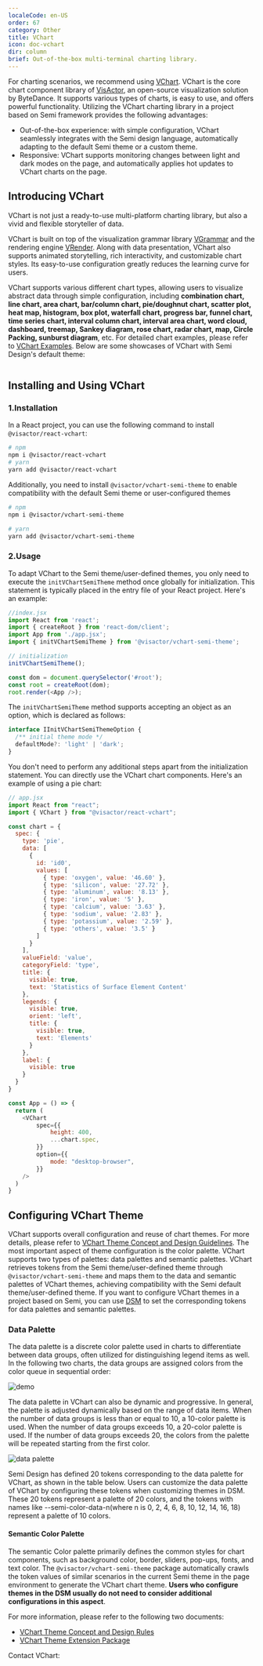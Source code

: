 ```yaml
---
localeCode: en-US
order: 67
category: Other
title: VChart
icon: doc-vchart
dir: column
brief: Out-of-the-box multi-terminal charting library.
---
```


For charting scenarios, we recommend using [VChart](https://visactor.io/vchart). VChart is the core chart component library of [VisActor](https://visactor.io), an open-source visualization solution by ByteDance. It supports various types of charts, is easy to use, and offers powerful functionality. Utilizing the VChart charting library in a project based on Semi framework provides the following advantages:

- Out-of-the-box experience: with simple configuration, VChart seamlessly integrates with the Semi design language, automatically adapting to the default Semi theme or a custom theme.
- Responsive: VChart supports monitoring changes between light and dark modes on the page, and automatically applies hot updates to VChart charts on the page.

## Introducing VChart

VChart is not just a ready-to-use multi-platform charting library, but also a vivid and flexible storyteller of data.

VChart is built on top of the visualization grammar library [VGrammar](https://visactor.io/vgrammar) and the rendering engine [VRender](https://visactor.io/vrender). Along with data presentation, VChart also supports animated storytelling, rich interactivity, and customizable chart styles. Its easy-to-use configuration greatly reduces the learning curve for users.

VChart supports various different chart types, allowing users to visualize abstract data through simple configuration, including <strong>combination chart, line chart, area chart, bar/column chart, pie/doughnut chart, scatter plot, heat map, histogram, box plot, waterfall chart, progress bar, funnel chart, time series chart, interval column chart, interval area chart, word cloud, dashboard, treemap, Sankey diagram, rose chart, radar chart, map, Circle Packing, sunburst diagram</strong>, etc. For detailed chart examples, please refer to [VChart Examples](https://visactor.io/vchart/example). Below are some showcases of VChart with Semi Design's default theme:

```chart
```

## Installing and Using VChart

### 1.Installation

In a React project, you can use the following command to install `@visactor/react-vchart`:

```bash
# npm
npm i @visactor/react-vchart
# yarn
yarn add @visactor/react-vchart
```

Additionally, you need to install `@visactor/vchart-semi-theme` to enable compatibility with the default Semi theme or user-configured themes

```bash
# npm
npm i @visactor/vchart-semi-theme

# yarn
yarn add @visactor/vchart-semi-theme
```

### 2.Usage

To adapt VChart to the Semi theme/user-defined themes, you only need to execute the `initVChartSemiTheme` method once globally for initialization. This statement is typically placed in the entry file of your React project. Here's an example:

```javascript
//index.jsx
import React from 'react';
import { createRoot } from 'react-dom/client';
import App from './app.jsx';
import { initVChartSemiTheme } from '@visactor/vchart-semi-theme';

// initialization
initVChartSemiTheme();

const dom = document.querySelector('#root');
const root = createRoot(dom);
root.render(<App />);
```

The `initVChartSemiTheme` method supports accepting an object as an option, which is declared as follows:

```typescript
interface IInitVChartSemiThemeOption {
  /** initial theme mode */
  defaultMode?: 'light' | 'dark';
}
```

You don't need to perform any additional steps apart from the initialization statement. You can directly use the VChart chart components. Here's an example of using a pie chart:

```javascript
// app.jsx
import React from "react";
import { VChart } from "@visactor/react-vchart";

const chart = {
  spec: {
    type: 'pie',
    data: [
      {
        id: 'id0',
        values: [
          { type: 'oxygen', value: '46.60' },
          { type: 'silicon', value: '27.72' },
          { type: 'aluminum', value: '8.13' },
          { type: 'iron', value: '5' },
          { type: 'calcium', value: '3.63' },
          { type: 'sodium', value: '2.83' },
          { type: 'potassium', value: '2.59' },
          { type: 'others', value: '3.5' }
        ]
      }
    ],
    valueField: 'value',
    categoryField: 'type',
    title: {
      visible: true,
      text: 'Statistics of Surface Element Content'
    },
    legends: {
      visible: true,
      orient: 'left',
      title: {
        visible: true,
        text: 'Elements'
      }
    },
    label: {
      visible: true
    }
  }
}

const App = () => {
  return (
    <VChart
        spec={{
            height: 400,
            ...chart.spec,
        }}
        option={{
            mode: "desktop-browser",
        }}
    />
  )
}
```

## Configuring VChart Theme

VChart supports overall configuration and reuse of chart themes. For more details, please refer to [VChart Theme Concept and Design Guidelines](https://visactor.io/vchart/guide/tutorial_docs/Theme/Theme_Concept_and_Design_Rules). The most important aspect of theme configuration is the color palette. VChart supports two types of palettes: data palettes and semantic palettes. VChart retrieves tokens from the Semi theme/user-defined theme through `@visactor/vchart-semi-theme` and maps them to the data and semantic palettes of VChart themes, achieving compatibility with the Semi default theme/user-defined theme. If you want to configure VChart themes in a project based on Semi, you can use [DSM](https://semi.design/dsm/) to set the corresponding tokens for data palettes and semantic palettes.

### Data Palette

The data palette is a discrete color palette used in charts to differentiate between data groups, often utilized for distinguishing legend items as well. In the following two charts, the data groups are assigned colors from the color queue in sequential order:

![demo](https://lf3-static.bytednsdoc.com/obj/eden-cn/ptlz_zlp/ljhwZthlaukjlkulzlp/vchart/vchart-demo.png)

The data palette in VChart can also be dynamic and progressive. In general, the palette is adjusted dynamically based on the range of data items. When the number of data groups is less than or equal to 10, a 10-color palette is used. When the number of data groups exceeds 10, a 20-color palette is used. If the number of data groups exceeds 20, the colors from the palette will be repeated starting from the first color.

![data palette](https://lf3-static.bytednsdoc.com/obj/eden-cn/ptlz_zlp/ljhwZthlaukjlkulzlp/vchart/vchart-data-color-en.png)

Semi Design has defined 20 tokens corresponding to the data palette for VChart, as shown in the table below. Users can customize the data palette of VChart by configuring these tokens when customizing themes in DSM. These 20 tokens represent a palette of 20 colors, and the tokens with names like --semi-color-data-n(where n is 0, 2, 4, 6, 8, 10, 12, 14, 16, 18) represent a palette of 10 colors.

<DesignToken componentName='global' reg={/--semi-color-data/} hasTab={false}/>

#### Semantic Color Palette

The semantic Color palette primarily defines the common styles for chart components, such as background color, border, sliders, pop-ups, fonts, and text color. The `@visactor/vchart-semi-theme` package automatically crawls the token values of similar scenarios in the current Semi theme in the page environment to generate the VChart chart theme. <strong>Users who configure themes in the DSM usually do not need to consider additional configurations in this aspect</strong>.

For more information, please refer to the following two documents:

- [VChart Theme Concept and Design Rules](https://visactor.io/vchart/guide/tutorial_docs/Theme/Theme_Concept_and_Design_Rules)
- [VChart Theme Extension Package](https://visactor.io/vchart/guide/tutorial_docs/Theme/Theme_Extension)

Contact VChart:
```chartcontact 
```